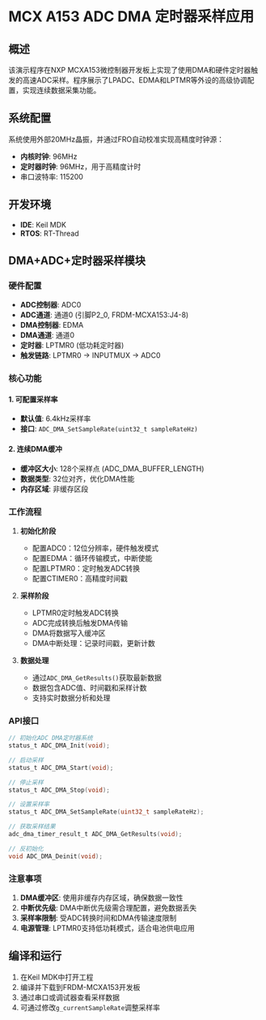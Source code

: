 # MCX A153 ADC DMA 定时器采样应用

## 概述

该演示程序在NXP MCXA153微控制器开发板上实现了使用DMA和硬件定时器触发的高速ADC采样。程序展示了LPADC、EDMA和LPTMR等外设的高级协调配置，实现连续数据采集功能。

## 系统配置

系统使用外部20MHz晶振，并通过FRO自动校准实现高精度时钟源：

- **内核时钟**: 96MHz
- **定时器时钟**: 96MHz，用于高精度计时
- 串口波特率: 115200

## 开发环境

- **IDE**: Keil MDK
- **RTOS**: RT-Thread

## DMA+ADC+定时器采样模块

### 硬件配置

- **ADC控制器**: ADC0
- **ADC通道**: 通道0 (引脚P2_0,  FRDM-MCXA153:J4-8)
- **DMA控制器**: EDMA
- **DMA通道**: 通道0
- **定时器**: LPTMR0 (低功耗定时器)
- **触发链路**: LPTMR0 → INPUTMUX → ADC0

### 核心功能

#### 1. 可配置采样率
- **默认值**: 6.4kHz采样率
- **接口**: `ADC_DMA_SetSampleRate(uint32_t sampleRateHz)`

#### 2. 连续DMA缓冲
- **缓冲区大小**: 128个采样点 (ADC_DMA_BUFFER_LENGTH)
- **数据类型**: 32位对齐，优化DMA性能
- **内存区域**: 非缓存区段

### 工作流程

1. **初始化阶段**
   - 配置ADC0：12位分辨率，硬件触发模式
   - 配置EDMA：循环传输模式，中断使能
   - 配置LPTMR0：定时触发ADC转换
   - 配置CTIMER0：高精度时间戳

2. **采样阶段**
   - LPTMR0定时触发ADC转换
   - ADC完成转换后触发DMA传输
   - DMA将数据写入缓冲区
   - DMA中断处理：记录时间戳，更新计数

3. **数据处理**
   - 通过`ADC_DMA_GetResults()`获取最新数据
   - 数据包含ADC值、时间戳和采样计数
   - 支持实时数据分析和处理

### API接口

```c
// 初始化ADC DMA定时器系统
status_t ADC_DMA_Init(void);

// 启动采样
status_t ADC_DMA_Start(void);

// 停止采样  
status_t ADC_DMA_Stop(void);

// 设置采样率
status_t ADC_DMA_SetSampleRate(uint32_t sampleRateHz);

// 获取采样结果
adc_dma_timer_result_t ADC_DMA_GetResults(void);

// 反初始化
void ADC_DMA_Deinit(void);
```

### 注意事项

1. **DMA缓冲区**: 使用非缓存内存区域，确保数据一致性
2. **中断优先级**: DMA中断优先级需合理配置，避免数据丢失
3. **采样率限制**: 受ADC转换时间和DMA传输速度限制
4. **电源管理**: LPTMR0支持低功耗模式，适合电池供电应用

## 编译和运行

1. 在Keil MDK中打开工程
2. 编译并下载到FRDM-MCXA153开发板
3. 通过串口或调试器查看采样数据
4. 可通过修改`g_currentSampleRate`调整采样率


